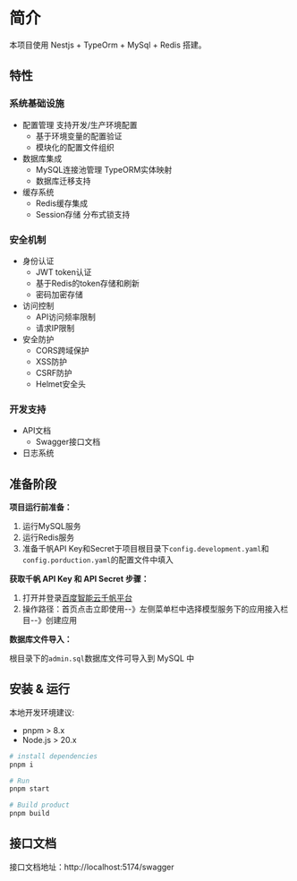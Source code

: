 # 简介

本项目使用 Nestjs + TypeOrm + MySql + Redis 搭建。

## 特性

### 系统基础设施

- 配置管理
  支持开发/生产环境配置
  - 基于环境变量的配置验证
  - 模块化的配置文件组织
- 数据库集成
  - MySQL连接池管理
    TypeORM实体映射
  - 数据库迁移支持
- 缓存系统
  - Redis缓存集成
  - Session存储
    分布式锁支持

### 安全机制

- 身份认证
  - JWT token认证
  - 基于Redis的token存储和刷新
  - 密码加密存储
- 访问控制
  - API访问频率限制
  - 请求IP限制
- 安全防护
  - CORS跨域保护
  - XSS防护
  - CSRF防护
  - Helmet安全头

### 开发支持

- API文档
  - Swagger接口文档
- 日志系统

## 准备阶段

**项目运行前准备：**

1. 运行MySQL服务
2. 运行Redis服务
3. 准备千帆API Key和Secret于项目根目录下`config.development.yaml`和`config.porduction.yaml`的配置文件中填入

**获取千帆 API Key 和 API Secret 步骤：**

1. 打开并登录[百度智能云千帆平台](https://qianfan.cloud.baidu.com)
2. 操作路径：首页点击立即使用--》左侧菜单栏中选择模型服务下的应用接入栏目--》创建应用

**数据库文件导入：**

根目录下的`admin.sql`数据库文件可导入到 MySQL 中

## 安装 & 运行

本地开发环境建议:

- pnpm > 8.x
- Node.js > 20.x

```sh
# install dependencies
pnpm i

# Run
pnpm start

# Build product
pnpm build

```

## 接口文档

接口文档地址：http://localhost:5174/swagger
